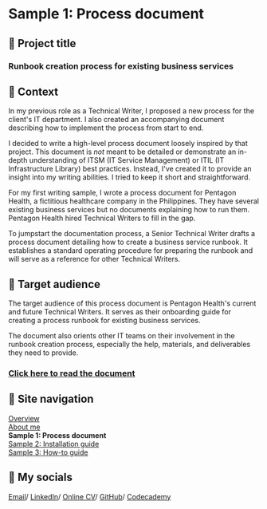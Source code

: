 # Sample 1: Process document

## 💼 Project title

### Runbook creation process for existing business services

## 📂 Context

In my previous role as a Technical Writer, I proposed a new process for the client's IT department. I also created an accompanying document describing how to implement the process from start to end. 

I decided to write a high-level process document loosely inspired by that project. This document is *not* meant to be detailed or demonstrate an in-depth understanding of ITSM (IT Service Management) or ITIL (IT Infrastructure Library) best practices. Instead, I've created it to provide an insight into my writing abilities. I tried to keep it short and straightforward.

For my first writing sample, I wrote a process document for Pentagon Health, a fictitious healthcare company in the Philippines. They have several existing business services but no documents explaining how to run them. Pentagon Health hired Technical Writers to fill in the gap.

To jumpstart the documentation process, a Senior Technical Writer drafts a process document detailing how to create a business service runbook. It establishes a standard operating procedure for preparing the runbook and will serve as a reference for other Technical Writers.

## 👥 Target audience

The target audience of this process document is Pentagon Health's current and future Technical Writers. It serves as their onboarding guide for creating a process runbook for existing business services.

The document also orients other IT teams on their involvement in the runbook creation process, especially the help, materials, and deliverables they need to provide.

### [Click here to read the document](sample-1.md)

## 📍 Site navigation

[Overview](README.md)  
[About me](about-me.md)  
**Sample 1: Process document**  
[Sample 2: Installation guide](sample-2-overview.md)  
[Sample 3: How-to guide](sample-3-overview.md)

## 💌 My socials

[Email](mailto:marytanaelwriter@gmail.com)/ 
[LinkedIn](https://www.linkedin.com/in/marytanaelwriter/)/ 
[Online CV](https://marytanaelwriter.com/)/ 
[GitHub](https://github.com/marytanaelwriter)/ 
[Codecademy](https://www.codecademy.com/profiles/annewrites)
